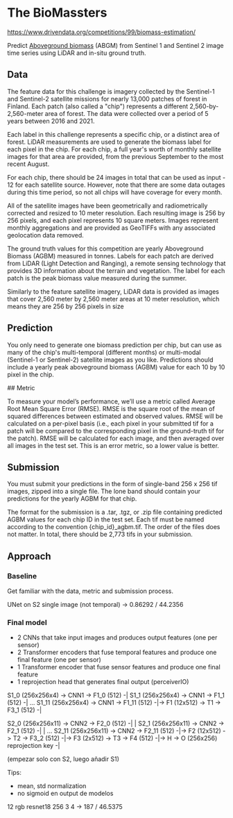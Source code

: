 # The BioMassters

https://www.drivendata.org/competitions/99/biomass-estimation/

Predict [Aboveground biomass](https://www.un-redd.org/glossary/aboveground-biomass) (ABGM) from Sentinel 1 and Sentinel 2 image time series using LiDAR and in-situ ground truth.

## Data

The feature data for this challenge is imagery collected by the Sentinel-1 and Sentinel-2 satellite missions for nearly 13,000 patches of forest in Finland. Each patch (also called a "chip") represents a different 2,560-by-2,560-meter area of forest. The data were collected over a period of 5 years between 2016 and 2021.

Each label in this challenge represents a specific chip, or a distinct area of forest. LiDAR measurements are used to generate the biomass label for each pixel in the chip. For each chip, a full year's worth of monthly satellite images for that area are provided, from the previous September to the most recent August.

For each chip, there should be 24 images in total that can be used as input - 12 for each satellite source. However, note that there are some data outages during this time period, so not all chips will have coverage for every month.

All of the satellite images have been geometrically and radiometrically corrected and resized to 10 meter resolution. Each resulting image is 256 by 256 pixels, and each pixel represents 10 square meters. Images represent monthly aggregations and are provided as GeoTIFFs with any associated geolocation data removed.

The ground truth values for this competition are yearly Aboveground Biomass (AGBM) measured in tonnes. Labels for each patch are derived from LiDAR (Light Detection and Ranging), a remote sensing technology that provides 3D information about the terrain and vegetation. The label for each patch is the peak biomass value measured during the summer.

Similarly to the feature satellite imagery, LiDAR data is provided as images that cover 2,560 meter by 2,560 meter areas at 10 meter resolution, which means they are 256 by 256 pixels in size

## Prediction

You only need to generate one biomass prediction per chip, but can use as many of the chip's multi-temporal (different months) or multi-modal (Sentinel-1 or Sentinel-2) satellite images as you like. Predictions should include a yearly peak aboveground biomass (AGBM) value for each 10 by 10 pixel in the chip.

## Metric

To measure your model’s performance, we’ll use a metric called Average Root Mean Square Error (RMSE). RMSE is the square root of the mean of squared differences between estimated and observed values. RMSE will be calculated on a per-pixel basis (i.e., each pixel in your submitted tif for a patch will be compared to the corresponding pixel in the ground-truth tif for the patch). RMSE will be calculated for each image, and then averaged over all images in the test set. This is an error metric, so a lower value is better.

## Submission

You must submit your predictions in the form of single-band 256 x 256 tif images, zipped into a single file. The lone band should contain your predictions for the yearly AGBM for that chip.

The format for the submission is a .tar, .tgz, or .zip file containing predicted AGBM values for each chip ID in the test set. Each tif must be named according to the convention {chip_id}\_agbm.tif. The order of the files does not matter. In total, there should be 2,773 tifs in your submission.

## Approach

### Baseline

Get familiar with the data, metric and submission process.

UNet on S2 single image (not temporal) -> 0.86292 / 44.2356

### Final model

- 2 CNNs that take input images and produces output features (one per sensor)
- 2 Transformer encoders that fuse temporal features and produce one final feature (one per sensor)
- 1 Transformer encoder that fuse sensor features and produce one final feature
- 1 reprojection head that generates final output (perceiverIO)

S1_0 (256x256x4) -> CNN1 -> F1_0 (512) -|
S1_1 (256x256x4) -> CNN1 -> F1_1 (512) -|
...
S1_11 (256x256x4) -> CNN1 -> F1_11 (512) -|-> F1 (12x512) -> T1 -> F3_1 (512) -|

S2_0 (256x256x11) -> CNN2 -> F2_0 (512) -| |
S2_1 (256x256x11) -> CNN2 -> F2_1 (512) -| |
...
S2_11 (256x256x11) -> CNN2 -> F2_11 (512) -|-> F2 (12x512) -> T2 -> F3_2 (512) -|-> F3 (2x512) -> T3 -> F4 (512) -|-> H -> O (256x256)
reprojection key -|

(empezar solo con S2, luego añadir S1)

Tips:

- mean, std normalization
- no sigmoid en output de modelos

12 rgb resnet18 256 3 4 -> 187 / 46.5375
